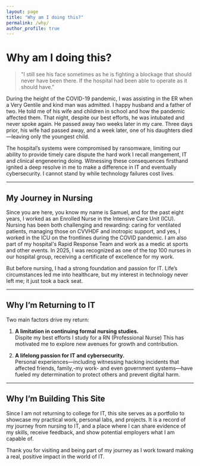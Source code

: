 ```yaml
---
layout: page
title: "Why am I doing this?"
permalink: /why/
author_profile: true
---
```


# Why am I doing this?

> "I still see his face sometimes as he is fighting a blockage that should never have been there. If the hospital had been able to operate as it should have."

During the height of the COVID-19 pandemic, I was assisting in the ER when a Very Gentile and kind man was admitted. I happy husband and a father of two. He told me of his wife and children in school and how the pandemic affected them. That night, despite our best efforts, he was intubated and never spoke again. He passed away two weeks later in my care. Three days prior, his wife had passed away, and a week later, one of his daughters died—leaving only the youngest child.  

The hospital’s systems were compromised by ransomware, limiting our ability to provide timely care dispute the hard work I recall mangement, IT and clinical engeneering doing. Witnessing these consequences firsthand ignited a deep resolve in me to make a difference in IT and eventually  cybersecurity. I cannot stand by while technology failures cost lives.  

---

## My Journey in Nursing

Since you are here, you know my name is Samuel, and for the past eight years, I worked as an Enrolled Nurse in the Intensive Care Unit (ICU). Nursing has been both challenging and rewarding: caring for ventilated patients, managing those on CVVHDF and inotropic support, and yes, I worked in the ICU on the frontlines during the COVID pandemic. I am also part of my hospital's Rapid Response Team and work as a medic at sports and other events. In 2025, I was recognized as one of the top 100 nurses in our hospital group, receiving a certificate of excellence for my work.  

But before nursing, I had a strong foundation and passion for IT. Life’s circumstances led me into healthcare, but my interest in technology never left me; it just took a back seat.

---

## Why I’m Returning to IT

Two main factors drive my return:

1. **A limitation in continuing formal nursing studies.**  
   Dispite my best efforts I study for a RN (Professional Nurse)
   This has motivated me to explore new avenues for growth and contribution.

3. **A lifelong passion for IT and cybersecurity.**  
   Personal experiences—including witnessing hacking incidents that affected friends, family,-my work- and even government systems—have fueled my determination to protect others and prevent digital harm.

---

## Why I’m Building This Site

Since I am not returning to college for IT, this site serves as a portfolio to showcase my practical work, personal labs, and projects. It is a record of my journey from nursing to IT, and a place where I can share evidence of my skills, receive feedback, and show potential employers what I am capable of.  

Thank you for visiting and being part of my journey as I work toward making a real, positive impact in the world of IT.

